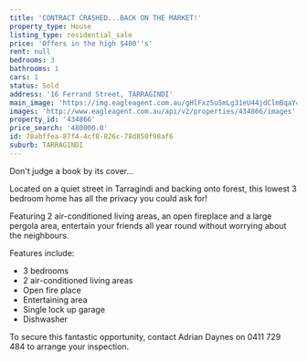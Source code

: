 ```yaml
---
title: 'CONTRACT CRASHED...BACK ON THE MARKET!'
property_type: House
listing_type: residential_sale
price: 'Offers in the high $400''s'
rent: null
bedrooms: 3
bathrooms: 1
cars: 1
status: Sold
address: '16 Ferrand Street, TARRAGINDI'
main_image: 'https://img.eagleagent.com.au/gHlFxz5u5mLg31eU44jdClmBqaY=/1280x854/smart/https://s3-us-west-2.amazonaws.com/eagleagent-orig/images/6818436/104547461-image-M.jpg'
images: 'http://www.eagleagent.com.au/api/v2/properties/434866/images'
property_id: '434866'
price_search: '480000.0'
id: 78abffea-87f4-4cf8-826c-78d850f98af6
suburb: TARRAGINDI
---
```

Don't judge a book by its cover...

Located on a quiet street in Tarragindi and backing onto forest, this lowest 3 bedroom home has all the privacy you could ask for!

Featuring 2 air-conditioned living areas, an open fireplace and a large pergola area, entertain your friends all year round without worrying about the neighbours.

Features include:
* 3 bedrooms
* 2 air-conditioned living areas
* Open fire place
* Entertaining area
* Single lock up garage
* Dishwasher

To secure this fantastic opportunity, contact Adrian Daynes on 0411 729 484 to arrange your inspection.